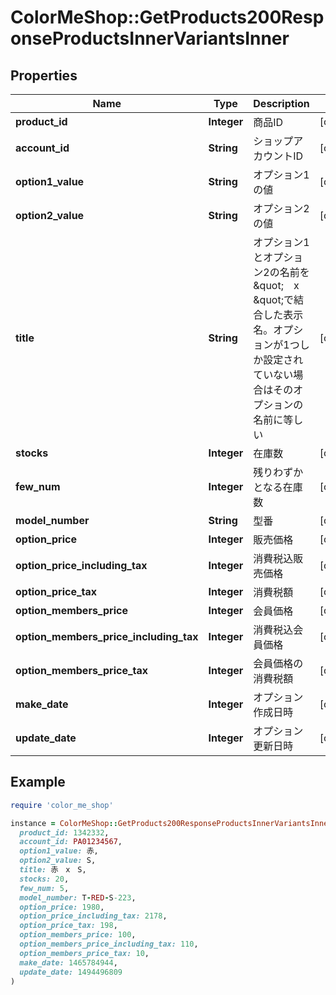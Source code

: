 # ColorMeShop::GetProducts200ResponseProductsInnerVariantsInner

## Properties

| Name | Type | Description | Notes |
| ---- | ---- | ----------- | ----- |
| **product_id** | **Integer** | 商品ID | [optional] |
| **account_id** | **String** | ショップアカウントID | [optional] |
| **option1_value** | **String** | オプション1の値 | [optional] |
| **option2_value** | **String** | オプション2の値 | [optional] |
| **title** | **String** | オプション1とオプション2の名前を\&quot;　x　\&quot;で結合した表示名。オプションが1つしか設定されていない場合はそのオプションの名前に等しい | [optional] |
| **stocks** | **Integer** | 在庫数 | [optional] |
| **few_num** | **Integer** | 残りわずかとなる在庫数 | [optional] |
| **model_number** | **String** | 型番 | [optional] |
| **option_price** | **Integer** | 販売価格 | [optional] |
| **option_price_including_tax** | **Integer** | 消費税込販売価格 | [optional] |
| **option_price_tax** | **Integer** | 消費税額 | [optional] |
| **option_members_price** | **Integer** | 会員価格 | [optional] |
| **option_members_price_including_tax** | **Integer** | 消費税込会員価格 | [optional] |
| **option_members_price_tax** | **Integer** | 会員価格の消費税額 | [optional] |
| **make_date** | **Integer** | オプション作成日時 | [optional] |
| **update_date** | **Integer** | オプション更新日時 | [optional] |

## Example

```ruby
require 'color_me_shop'

instance = ColorMeShop::GetProducts200ResponseProductsInnerVariantsInner.new(
  product_id: 1342332,
  account_id: PA01234567,
  option1_value: 赤,
  option2_value: S,
  title: 赤　x　S,
  stocks: 20,
  few_num: 5,
  model_number: T-RED-S-223,
  option_price: 1980,
  option_price_including_tax: 2178,
  option_price_tax: 198,
  option_members_price: 100,
  option_members_price_including_tax: 110,
  option_members_price_tax: 10,
  make_date: 1465784944,
  update_date: 1494496809
)
```

